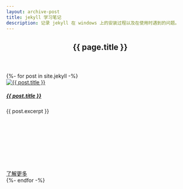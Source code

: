 ```yaml
---
layout: archive-post
title: jekyll 学习笔记
description: 记录 jekyll 在 windows 上的安装过程以及在使用时遇到的问题。
---
```

<section class="archive-post">
    <header class="header">
        <h1 class="title">{{ page.title }}</h1>
    </header>
    <div class="main">
        {%- for post in site.jekyll -%}
        <article class="item">
            <div class="wrap">
                <div class="img">
                    <a href="{{ post.url }}">
                        <img src="{{ post.thumbnail }}" alt="{{ post.title }}">
                    </a>
                </div>
                <div class="text">
                    <h5 class="title">
                        <a href="{{ post.url }}">{{ post.title }}</a>
                    </h5>
                    <p class="excerpt">{{ post.excerpt }}</p>
                    <a class="more" href="{{ post.url }}">
                        了解更多<svg class="icon"><use xlink:href="#chevron"></use></svg>
                    </a>
                </div>
            </div>
        </article>
        {%- endfor -%}
    </div>
</section>